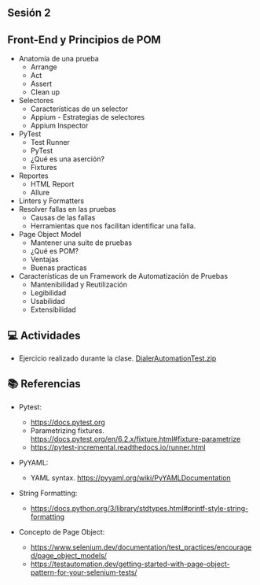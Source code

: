 Sesión 2
-

## Front-End y Principios de POM
- Anatomía de una prueba
    - Arrange
    - Act
    - Assert
    - Clean up
- Selectores
    - Características de un selector
    - Appium - Estrategias de selectores
    - Appium Inspector
- PyTest
    - Test Runner
    - PyTest
    - ¿Qué es una aserción?
    - Fixtures
- Reportes
    - HTML Report
    - Allure
- Linters y Formatters
- Resolver fallas en las pruebas
    - Causas de las fallas
    - Herramientas que nos facilitan identificar una falla.
- Page Object Model
    - Mantener una suite de pruebas
    - ¿Qué es POM?
    - Ventajas
    - Buenas practicas
- Características de un Framework de Automatización de Pruebas
    - Mantenibilidad y Reutilización
    - Legibilidad
    - Usabilidad
    - Extensibilidad

## 💻 Actividades

- Ejercicio realizado durante la clase.
    [DialerAutomationTest.zip](https://github.com/wizelineacademy/BAZQA-AUTOMATION-2023/files/10758692/DialerAutomationTest.zip)


## 📚 Referencias
- Pytest:
    - https://docs.pytest.org
    - Parametrizing fixtures. https://docs.pytest.org/en/6.2.x/fixture.html#fixture-parametrize
    - https://pytest-incremental.readthedocs.io/runner.html
    
- PyYAML:
    - YAML syntax. https://pyyaml.org/wiki/PyYAMLDocumentation

- String Formatting:
    - https://docs.python.org/3/library/stdtypes.html#printf-style-string-formatting 

- Concepto de Page Object:
    - https://www.selenium.dev/documentation/test_practices/encouraged/page_object_models/ 
    - https://testautomation.dev/getting-started-with-page-object-pattern-for-your-selenium-tests/  



